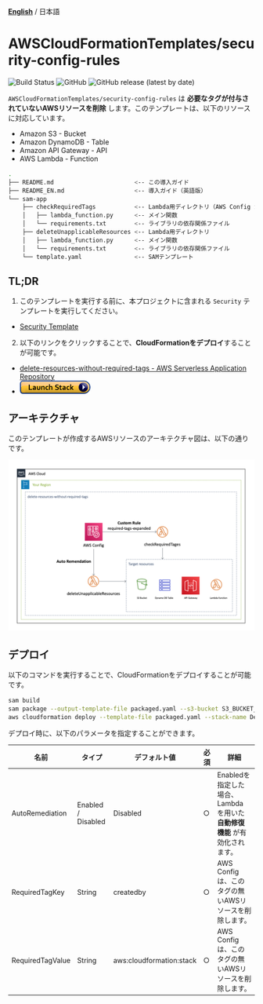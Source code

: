 [**English**](README.md) / 日本語

# AWSCloudFormationTemplates/security-config-rules
![Build Status](https://codebuild.ap-northeast-1.amazonaws.com/badges?uuid=eyJlbmNyeXB0ZWREYXRhIjoidzhOZGpLeGpGQ1FmTVlkNkxTTGxIWFhMZk5BRXBmR1pVVHhWbWVIdmIzRyttcmw2RUF3YkxTWStMWTVReXJ2UkhhTUFlSitia3REVGFBcTAvR29uZ1pVPSIsIml2UGFyYW1ldGVyU3BlYyI6IjRLV2tpS0lhWDc1aDJpU1AiLCJtYXRlcmlhbFNldFNlcmlhbCI6MX0%3D&branch=master)
![GitHub](https://img.shields.io/github/license/eijikominami/aws-cloudformation-templates)
![GitHub release (latest by date)](https://img.shields.io/github/v/release/eijikominami/aws-cloudformation-templates)

``AWSCloudFormationTemplates/security-config-rules`` は **必要なタグが付与されていないAWSリソースを削除** します。このテンプレートは、以下のリソースに対応しています。

+ Amazon S3 - Bucket
+ Amazon DynamoDB - Table
+ Amazon API Gateway - API
+ AWS Lambda - Function

```bash
.
├── README.md                       <-- この導入ガイド
├── README_EN.md                    <-- 導入ガイド（英語版）
└── sam-app
    ├── checkRequiredTags           <-- Lambda用ディレクトリ（AWS Config カスタムルール）
    │   ├── lambda_function.py      <-- メイン関数
    │   └── requirements.txt        <-- ライブラリの依存関係ファイル
    ├── deleteUnapplicableResources <-- Lambda用ディレクトリ
    │   ├── lambda_function.py      <-- メイン関数
    │   └── requirements.txt        <-- ライブラリの依存関係ファイル
    └── template.yaml               <-- SAMテンプレート
```

## TL;DR

1. このテンプレートを実行する前に、本プロジェクトに含まれる ``Security`` テンプレートを実行してください。

+ [Security Template](../security/README_JP.md)

2. 以下のリンクをクリックすることで、**CloudFormationをデプロイ**することが可能です。

+ [delete-resources-without-required-tags - AWS Serverless Application Repository](https://serverlessrepo.aws.amazon.com/applications/arn:aws:serverlessrepo:us-east-1:172664222583:applications~delete-resources-without-required-tags)
+ [![cloudformation-launch-stack](../images/cloudformation-launch-stack.png)](https://console.aws.amazon.com/cloudformation/home?region=ap-northeast-1#/stacks/create/review?stackName=DefaultSecuritySettings-ConfigRules&templateURL=https://eijikominami.s3-ap-northeast-1.amazonaws.com/aws-cloudformation-templates/security-config-rules/packaged.yaml)

## アーキテクチャ

このテンプレートが作成するAWSリソースのアーキテクチャ図は、以下の通りです。

![](../images/architecture-delete-resources-without-required-tags.png)

## デプロイ

以下のコマンドを実行することで、CloudFormationをデプロイすることが可能です。

```bash
sam build
sam package --output-template-file packaged.yaml --s3-bucket S3_BUCKET_NAME
aws cloudformation deploy --template-file packaged.yaml --stack-name DefaultSecuritySettings-ConfigRules --s3-bucket S3_BUCKET_NAM --capabilities CAPABILITY_NAMED_IAM
```

デプロイ時に、以下のパラメータを指定することができます。

| 名前 | タイプ | デフォルト値 | 必須 | 詳細 |
| --- | --- | --- | --- | --- |
| AutoRemediation | Enabled / Disabled | Disabled | ○ | Enabledを指定した場合、Lambda を用いた **自動修復機能** が有効化されます。 |
| RequiredTagKey | String | createdby | ○ | AWS Configは、このタグの無いAWSリソースを削除します。 |
| RequiredTagValue | String | aws:cloudformation:stack | ○ | AWS Configは、このタグの無いAWSリソースを削除します。 |